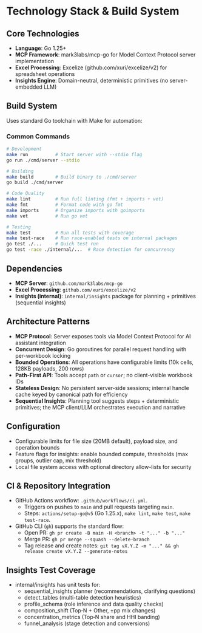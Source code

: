 # Technology Stack & Build System

## Core Technologies

- **Language**: Go 1.25+
- **MCP Framework**: mark3labs/mcp-go for Model Context Protocol server implementation
- **Excel Processing**: Excelize (github.com/xuri/excelize/v2) for spreadsheet operations
- **Insights Engine**: Domain-neutral, deterministic primitives (no server-embedded LLM)

## Build System

Uses standard Go toolchain with Make for automation:

### Common Commands

```bash
# Development
make run          # Start server with --stdio flag
go run ./cmd/server --stdio

# Building
make build        # Build binary to ./cmd/server
go build ./cmd/server

# Code Quality
make lint         # Run full linting (fmt + imports + vet)
make fmt          # Format code with go fmt
make imports      # Organize imports with goimports
make vet          # Run go vet

# Testing
make test         # Run all tests with coverage
make test-race    # Run race-enabled tests on internal packages
go test ./...     # Quick test run
go test -race ./internal/...  # Race detection for concurrency
```

## Dependencies

- **MCP Server**: `github.com/mark3labs/mcp-go`
- **Excel Processing**: `github.com/xuri/excelize/v2`
- **Insights (internal)**: `internal/insights` package for planning + primitives (sequential insights)

## Architecture Patterns

- **MCP Protocol**: Server exposes tools via Model Context Protocol for AI assistant integration
- **Concurrent Design**: Go goroutines for parallel request handling with per-workbook locking
- **Bounded Operations**: All operations have configurable limits (10k cells, 128KB payloads, 200 rows)
- **Path-First API**: Tools accept `path` or `cursor`; no client-visible workbook IDs
- **Stateless Design**: No persistent server-side sessions; internal handle cache keyed by canonical path for efficiency
- **Sequential Insights**: Planning tool suggests steps + deterministic primitives; the MCP client/LLM orchestrates execution and narrative

## Configuration

- Configurable limits for file size (20MB default), payload size, and operation bounds
- Feature flags for insights: enable bounded compute, thresholds (max groups, outlier cap, mix threshold)
- Local file system access with optional directory allow-lists for security

## CI & Repository Integration

- GitHub Actions workflow: `.github/workflows/ci.yml`.
  - Triggers on pushes to `main` and pull requests targeting `main`.
  - Steps: `actions/setup-go@v5` (Go 1.25.x), `make lint`, `make test`, `make test-race`.
- GitHub CLI (`gh`) supports the standard flow:
  - Open PR: `gh pr create -B main -H <branch> -t "..." -b "..."`
  - Merge PR: `gh pr merge --squash --delete-branch`
  - Tag release and create notes: `git tag vX.Y.Z -m "..." && gh release create vX.Y.Z --generate-notes`

## Insights Test Coverage

- internal/insights has unit tests for:
  - sequential_insights planner (recommendations, clarifying questions)
  - detect_tables (multi-table detection heuristics)
  - profile_schema (role inference and data quality checks)
  - composition_shift (Top‑N + Other, ±pp mix changes)
  - concentration_metrics (Top‑N share and HHI banding)
  - funnel_analysis (stage detection and conversions)
